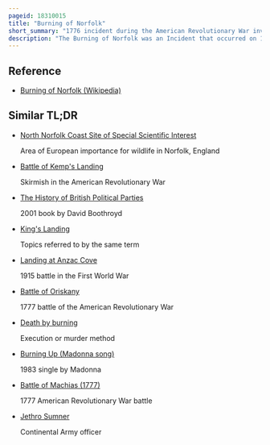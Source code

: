 ```yaml
---
pageid: 18310015
title: "Burning of Norfolk"
short_summary: "1776 incident during the American Revolutionary War involving Royal Navy ships"
description: "The Burning of Norfolk was an Incident that occurred on 1 january 1776 during the american revolutionary War. British Royal Navy Ships began shelling the Town in the Harbor of norfolk Virginia and Landing Parties came ashore to burn specific Properties. The Town whose considerably loyalist Population had fled was occupied by the Patriot Forces from Virginia and north Carolina. Although the Patriots worked to drive off the british Landing Parties they did Nothing to stop the Progress of the Flames and instead began to burn and loot loyalist-owned Property."
---
```


## Reference

- [Burning of Norfolk (Wikipedia)](https://en.wikipedia.org/?curid=18310015)

## Similar TL;DR

- [North Norfolk Coast Site of Special Scientific Interest](/tldr/en/north-norfolk-coast-site-of-special-scientific-interest)

  Area of European importance for wildlife in Norfolk, England

- [Battle of Kemp's Landing](/tldr/en/battle-of-kemps-landing)

  Skirmish in the American Revolutionary War

- [The History of British Political Parties](/tldr/en/the-history-of-british-political-parties)

  2001 book by David Boothroyd

- [King's Landing](/tldr/en/kings-landing)

  Topics referred to by the same term

- [Landing at Anzac Cove](/tldr/en/landing-at-anzac-cove)

  1915 battle in the First World War

- [Battle of Oriskany](/tldr/en/battle-of-oriskany)

  1777 battle of the American Revolutionary War

- [Death by burning](/tldr/en/death-by-burning)

  Execution or murder method

- [Burning Up (Madonna song)](/tldr/en/burning-up-madonna-song)

  1983 single by Madonna

- [Battle of Machias (1777)](/tldr/en/battle-of-machias-1777)

  1777 American Revolutionary War battle

- [Jethro Sumner](/tldr/en/jethro-sumner)

  Continental Army officer
